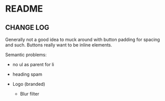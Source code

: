 # README

## CHANGE LOG

Generally not a good idea to muck around with button padding for spacing and such. Buttons really want to be inline elements.

Semantic problems:
- no ul as parent for li
- heading spam

- Logo (branded)
	- Blur filter
